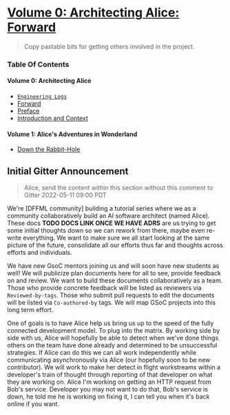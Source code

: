 # [Volume 0: Architecting Alice: Forward]()

> Copy pastable bits for getting others involved in the project. 

### Table Of Contents

#### Volume 0: Architecting Alice

- [`Engineering Logs`](https://youtube.com/playlist?list=PLtzAOVTpO2jaHsS4o-sDzDyHEug-1KRbK)
- [Forward]()
- [Preface](https://github.com/intel/dffml/discussions/1369#discussion-4023096)
- [Introduction and Context](https://github.com/intel/dffml/discussions/1369#discussioncomment-2603280)

#### Volume 1: Alice's Adventures in Wonderland

- [Down the Rabbit-Hole](https://github.com/intel/dffml/discussions/1369#discussioncomment-2663771)

## Initial Gitter Announcement

> Alice, send the content within this section without this comment to Gitter 2022-05-11 09:00 PDT

We're [DFFML community] building a tutorial series where we as a community collaboratively build an AI software architect (named Alice). These docs **TODO DOCS LINK ONCE WE HAVE ADRS** are us trying to get some initial thoughts down so we can rework from there, maybe even re-write everything. We want to make sure we all start looking at the same picture of the future, consolidate all our efforts thus far and thoughts across efforts and individuals.

We have new GsoC mentors joining us and will soon have new students as well! We will publicize plan documents here for all to see, provide feedback on and review. We want to build these documents collaboratively as a team. Those who provide concrete feedback will be listed as reviewers via `Reviewed-by-tags`. Those who submit pull requests to edit the documents will be listed via `Co-authored-by` tags. We will map GSoC projects into this long term effort.

One of goals is to have Alice help us bring us up to the speed of the fully connected development model. To plug into the matrix. By working side by side with us, Alice will hopefully be able to detect when we've done things others on the team have done already and determined to be unsuccessful strategies. If Alice can do this we can all work independently while communicating asynchronously via Alice (our hopefully soon to be new contributor). We will work to make her detect in flight workstreams within a developer's train of thought through reporting of that developer on what they are working on. Alice I'm working on getting an HTTP request from Bob's service. Developer you may not want to do that, Bob's service is down, he told me he is working on fixing it, I can tell you when it's back online if you want.